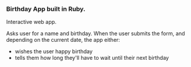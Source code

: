 ### Birthday App built in Ruby.

Interactive web app. 

Asks user for a name and birthday. When the user submits the form, and depending on the current date, the app either:

- wishes the user happy birthday
- tells them how long they'll have to wait until their next birthday
